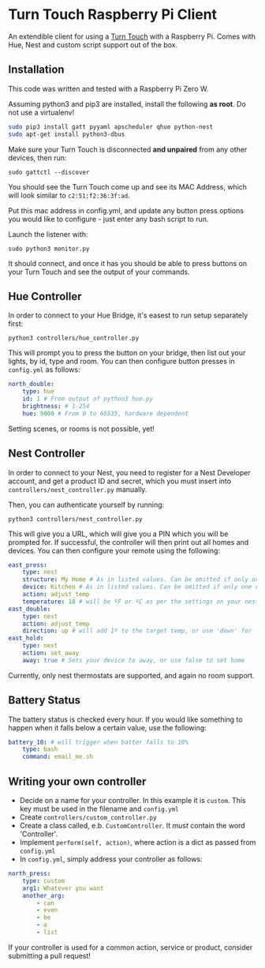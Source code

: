 # Turn Touch Raspberry Pi Client

An extendible client for using a [Turn Touch](https://shop.turntouch.com/) with a Raspberry Pi. Comes with Hue, Nest and custom script support out of the box.

## Installation

This code was written and tested with a Raspberry Pi Zero W.

Assuming python3 and pip3 are installed, install the following **as root**. Do not use a virtualenv!

```bash
sudo pip3 install gatt pyyaml apscheduler qhue python-nest
sudo apt-get install python3-dbus
```

Make sure your Turn Touch is disconnected **and unpaired** from any other devices, then run:

```sudo gattctl --discover```

You should see the Turn Touch come up and see its MAC Address, which will look similar to `c2:51:f2:36:3f:ad`.

Put this mac address in config.yml, and update any button press options you would like to configure - just enter any bash script to run.

Launch the listener with:

```sudo python3 monitor.py```

It should connect, and once it has you should be able to press buttons on your Turn Touch and see the output of your commands.


## Hue Controller

In order to connect to your Hue Bridge, it's easest to run setup separately first:

```python3 controllers/hue_controller.py```

This will prompt you to press the button on your bridge, then list out your lights, by id, type and room.
You can then configure button presses in `config.yml` as follows:

```yaml
north_double:
    type: hue
    id: 1 # From output of python3 hue.py
    brightness: # 1-254
    hue: 9000 # From 0 to 65535, hardware dependent
```

Setting scenes, or rooms is not possible, yet!

## Nest Controller

In order to connect to your Nest, you need to register for a Nest Developer account, and get a product ID and secret, which you must insert into `controllers/nest_controller.py` manually.

Then, you can authenticate yourself by running:

```python3 controllers/nest_controller.py```

This will give you a URL, which will give you a PIN which you will be prompted for. If successful, the controller will then print out all homes and devices. You can then configure your remote using the following:

```yaml
east_press:
    type: nest
    structure: My Home # As in listed values. Can be omitted if only one structure
    device: Kitchen # As in listed values. Can be omitted if only one device
    action: adjust_temp
    temperature: 18 # will be ºF or ºC as per the settings on your nest. Just put in the right number.
east_double:
    type: nest
    action: adjust_temp
    direction: up # will add 1º to the target temp, or use 'down' for -1º
east_hold:
    type: nest
    action: set_away
    away: true # Sets your device to away, or use false to set home
```

Currently, only nest thermostats are supported, and again no room support.

## Battery Status

The battery status is checked every hour. If you would like something to happen when it falls below a certain value, use the following:

```yaml
battery_10: # will trigger when batter falls to 10%
    type: bash
    command: email_me.sh
```

## Writing your own controller

* Decide on a name for your controller. In this example it is `custom`. This key must be used in the filename and `config.yml`
* Create `controllers/custom_controller.py`
* Create a class called, e.b. `CustomController`. It *must* contain the word 'Controller'.
* Implement `perform(self, action)`, where action is a dict as passed from `config.yml`
* In `config.yml`, simply address your controller as follows:

```yaml
north_press:
    type: custom
    arg1: Whatever you want
    another_arg:
        - can
        - even
        - be
        - a
        - list
```

If your controller is used for a common action, service or product, consider submitting a pull request!
